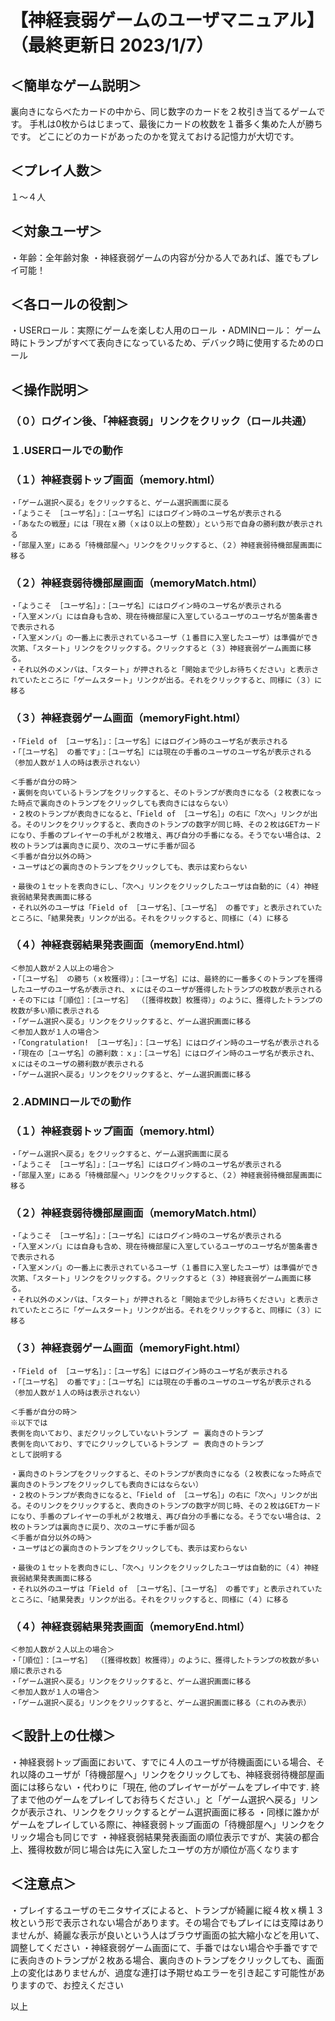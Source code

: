 # 【神経衰弱ゲームのユーザマニュアル】（最終更新日 2023/1/7）

## ＜簡単なゲーム説明＞
裏向きにならべたカードの中から、同じ数字のカードを２枚引き当てるゲームです。
手札は0枚からはじまって、最後にカードの枚数を１番多く集めた人が勝ちです。
どこにどのカードがあったのかを覚えておける記憶力が大切です。


## ＜プレイ人数＞
１～４人


## ＜対象ユーザ＞
・年齢：全年齢対象
・神経衰弱ゲームの内容が分かる人であれば、誰でもプレイ可能！


## ＜各ロールの役割＞
・USERロール：実際にゲームを楽しむ人用のロール
・ADMINロール：
    ゲーム時にトランプがすべて表向きになっているため、デバック時に使用するためのロール


## ＜操作説明＞
### （０）ログイン後、「神経衰弱」リンクをクリック（ロール共通）

### １.USERロールでの動作
### （１）神経衰弱トップ画面（memory.html）
    ・「ゲーム選択へ戻る」をクリックすると、ゲーム選択画面に戻る
    ・「ようこそ ［ユーザ名］」：［ユーザ名］にはログイン時のユーザ名が表示される
    ・「あなたの戦歴」には「現在ｘ勝（ｘは０以上の整数）」という形で自身の勝利数が表示される
    ・「部屋入室」にある「待機部屋へ」リンクをクリックすると、（２）神経衰弱待機部屋画面に移る

### （２）神経衰弱待機部屋画面（memoryMatch.html）
    ・「ようこそ ［ユーザ名］」：［ユーザ名］にはログイン時のユーザ名が表示される
    ・「入室メンバ」には自身も含め、現在待機部屋に入室しているユーザのユーザ名が箇条書きで表示される
    ・「入室メンバ」の一番上に表示されているユーザ（１番目に入室したユーザ）は準備ができ次第、「スタート」リンクをクリックする。クリックすると（３）神経衰弱ゲーム画面に移る。
    ・それ以外のメンバは、「スタート」が押されると「開始まで少しお待ちください」と表示されていたところに「ゲームスタート」リンクが出る。それをクリックすると、同様に（３）に移る

### （３）神経衰弱ゲーム画面（memoryFight.html）
    ・「Field of ［ユーザ名］」：［ユーザ名］にはログイン時のユーザ名が表示される
    ・「［ユーザ名］ の番です」：［ユーザ名］には現在の手番のユーザのユーザ名が表示される（参加人数が１人の時は表示されない）

    ＜手番が自分の時＞
    ・裏側を向いているトランプをクリックすると、そのトランプが表向きになる（２枚表になった時点で裏向きのトランプをクリックしても表向きにはならない）
    ・２枚のトランプが表向きになると、「Field of ［ユーザ名］」の右に「次へ」リンクが出る。そのリンクをクリックすると、表向きのトランプの数字が同じ時、その２枚はGETカードになり、手番のプレイヤーの手札が２枚増え、再び自分の手番になる。そうでない場合は、２枚のトランプは裏向きに戻り、次のユーザに手番が回る
    ＜手番が自分以外の時＞
    ・ユーザはどの裏向きのトランプをクリックしても、表示は変わらない

    ・最後の１セットを表向きにし、「次へ」リンクをクリックしたユーザは自動的に（４）神経衰弱結果発表画面に移る
    ・それ以外のユーザは「Field of ［ユーザ名］、［ユーザ名］ の番です」と表示されていたところに、「結果発表」リンクが出る。それをクリックすると、同様に（４）に移る

### （４）神経衰弱結果発表画面（memoryEnd.html）
    ＜参加人数が２人以上の場合＞
    ・「［ユーザ名］ の勝ち（ｘ枚獲得）」：［ユーザ名］には、最終的に一番多くのトランプを獲得したユーザのユーザ名が表示され、ｘにはそのユーザが獲得したトランプの枚数が表示される
    ・その下には「［順位］：［ユーザ名］ （［獲得枚数］枚獲得）」のように、獲得したトランプの枚数が多い順に表示される
    ・「ゲーム選択へ戻る」リンクをクリックすると、ゲーム選択画面に移る
    ＜参加人数が１人の場合＞
    ・「Congratulation! ［ユーザ名］」：［ユーザ名］にはログイン時のユーザ名が表示される
    ・「現在の［ユーザ名］の勝利数：ｘ」：［ユーザ名］にはログイン時のユーザ名が表示され、ｘにはそのユーザの勝利数が表示される
    ・「ゲーム選択へ戻る」リンクをクリックすると、ゲーム選択画面に移る


### ２.ADMINロールでの動作
### （１）神経衰弱トップ画面（memory.html）
    ・「ゲーム選択へ戻る」をクリックすると、ゲーム選択画面に戻る
    ・「ようこそ ［ユーザ名］」：［ユーザ名］にはログイン時のユーザ名が表示される
    ・「部屋入室」にある「待機部屋へ」リンクをクリックすると、（２）神経衰弱待機部屋画面に移る

### （２）神経衰弱待機部屋画面（memoryMatch.html）
    ・「ようこそ ［ユーザ名］」：［ユーザ名］にはログイン時のユーザ名が表示される
    ・「入室メンバ」には自身も含め、現在待機部屋に入室しているユーザのユーザ名が箇条書きで表示される
    ・「入室メンバ」の一番上に表示されているユーザ（１番目に入室したユーザ）は準備ができ次第、「スタート」リンクをクリックする。クリックすると（３）神経衰弱ゲーム画面に移る。
    ・それ以外のメンバは、「スタート」が押されると「開始まで少しお待ちください」と表示されていたところに「ゲームスタート」リンクが出る。それをクリックすると、同様に（３）に移る

### （３）神経衰弱ゲーム画面（memoryFight.html）
    ・「Field of ［ユーザ名］」：［ユーザ名］にはログイン時のユーザ名が表示される
    ・「［ユーザ名］ の番です」：［ユーザ名］には現在の手番のユーザのユーザ名が表示される（参加人数が１人の時は表示されない）

    ＜手番が自分の時＞
    ※以下では
    表側を向いており、まだクリックしていないトランプ ＝ 裏向きのトランプ
    表側を向いており、すでにクリックしているトランプ ＝ 表向きのトランプ
    として説明する

    ・裏向きのトランプをクリックすると、そのトランプが表向きになる（２枚表になった時点で裏向きのトランプをクリックしても表向きにはならない）
    ・２枚のトランプが表向きになると、「Field of ［ユーザ名］」の右に「次へ」リンクが出る。そのリンクをクリックすると、表向きのトランプの数字が同じ時、その２枚はGETカードになり、手番のプレイヤーの手札が２枚増え、再び自分の手番になる。そうでない場合は、２枚のトランプは裏向きに戻り、次のユーザに手番が回る
    ＜手番が自分以外の時＞
    ・ユーザはどの裏向きのトランプをクリックしても、表示は変わらない

    ・最後の１セットを表向きにし、「次へ」リンクをクリックしたユーザは自動的に（４）神経衰弱結果発表画面に移る
    ・それ以外のユーザは「Field of ［ユーザ名］、［ユーザ名］ の番です」と表示されていたところに、「結果発表」リンクが出る。それをクリックすると、同様に（４）に移る

### （４）神経衰弱結果発表画面（memoryEnd.html）
    ＜参加人数が２人以上の場合＞
    ・「［順位］：［ユーザ名］ （［獲得枚数］枚獲得）」のように、獲得したトランプの枚数が多い順に表示される
    ・「ゲーム選択へ戻る」リンクをクリックすると、ゲーム選択画面に移る
    ＜参加人数が１人の場合＞
    ・「ゲーム選択へ戻る」リンクをクリックすると、ゲーム選択画面に移る（これのみ表示）


## ＜設計上の仕様＞
・神経衰弱トップ画面において、すでに４人のユーザが待機画面にいる場合、それ以降のユーザが「待機部屋へ」リンクをクリックしても、神経衰弱待機部屋画面には移らない
・代わりに「現在, 他のプレイヤーがゲームをプレイ中です.    終了まで他のゲームをプレイしてお待ちください.」と「ゲーム選択へ戻る」リンクが表示され、リンクをクリックするとゲーム選択画面に移る
・同様に誰かがゲームをプレイしている際に、神経衰弱トップ画面の「待機部屋へ」リンクをクリック場合も同じです
・神経衰弱結果発表画面の順位表示ですが、実装の都合上、獲得枚数が同じ場合は先に入室したユーザの方が順位が高くなります


## ＜注意点＞
・プレイするユーザのモニタサイズによると、トランプが綺麗に縦４枚ｘ横１３枚という形で表示されない場合があります。その場合でもプレイには支障はありませんが、綺麗な表示が良いという人はブラウザ画面の拡大縮小などを用いて、調整してください
・神経衰弱ゲーム画面にて、手番ではない場合や手番ですでに表向きのトランプが２枚ある場合、裏向きのトランプをクリックしても、画面上の変化はありませんが、過度な連打は予期せぬエラーを引き起こす可能性がありますので、お控えください




以上
